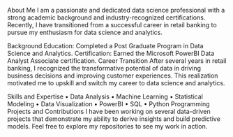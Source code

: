 About Me
I am a passionate and dedicated data science professional with a strong academic background and industry-recognized certifications. Recently, I have transitioned from a successful career in retail banking to pursue my enthusiasm for data science and analytics.

Background
Education: Completed a Post Graduate Program in Data Science and Analytics.
Certification: Earned the Microsoft PowerBI Data Analyst Associate certification.
Career Transition
After several years in retail banking, I recognized the transformative potential of data in driving business decisions and improving customer experiences. This realization motivated me to upskill and switch my career to data science and analytics.

Skills and Expertise
•	Data Analysis
•	Machine Learning
•	Statistical Modeling
•	Data Visualization
•	PowerBI
•	SQL
•	Python Programming
Projects and Contributions
I have been working on several data-driven projects that demonstrate my ability to derive insights and build predictive models. Feel free to explore my repositories to see my work in action.

